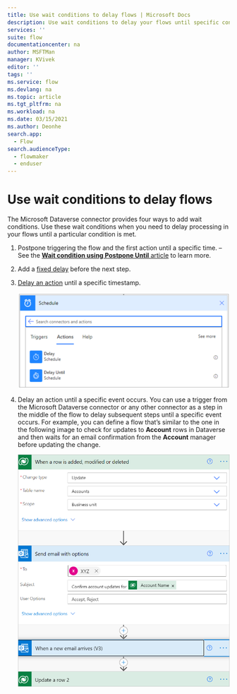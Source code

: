 ```yaml
---
title: Use wait conditions to delay flows | Microsoft Docs
description: Use wait conditions to delay your flows until specific conditions are met.
services: ''
suite: flow
documentationcenter: na
author: MSFTMan
manager: KVivek
editor: ''
tags: ''
ms.service: flow
ms.devlang: na
ms.topic: article
ms.tgt_pltfrm: na
ms.workload: na
ms.date: 03/15/2021
ms.author: Deonhe
search.app: 
  - Flow
search.audienceType: 
  - flowmaker
  - enduser
---
```


# Use wait conditions to delay flows

The Microsoft Dataverse connector provides four ways to add wait conditions. Use these wait conditions when you need to delay processing in your flows until a particular condition is met.

1. Postpone triggering the flow and the first action until a specific time.
    – See the [**Wait condition using Postpone Until** article](./create-update-delete-trigger.md#wait-condition-using-postpone-until) to learn more.

1. Add a [fixed delay](https://docs.microsoft.com/power-automate/ui-flows/edit-desktop#add-a-delay)
    before the next step.

1. [Delay an action](https://docs.microsoft.com/power-automate/ui-flows/edit-desktop#add-a-delay)
    until a specific timestamp.

    ![Delay actions](../media/wait-conditions/dff6f3bc845cae8be3c69632d6857767.png)

1. Delay an action until a specific event occurs. You can use a trigger from the Microsoft Dataverse connector or any other connector as a step in the middle of the flow to delay subsequent steps until a specific event occurs. For example, you can define a flow that’s similar to the one in the following image to check for updates to **Account** rows in Dataverse and then waits for an email confirmation from the **Account** manager before updating the change.

    ![Flow to update rows](../media/wait-conditions/delay-actions-flow.png)


